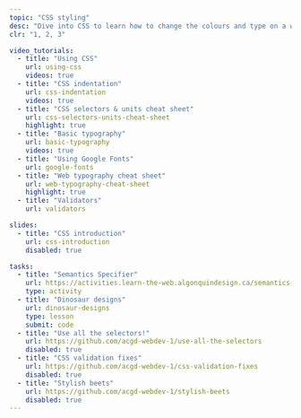 ```yaml
---
topic: "CSS styling"
desc: "Dive into CSS to learn how to change the colours and type on a website."
clr: "1, 2, 3"

video_tutorials:
  - title: "Using CSS"
    url: using-css
    videos: true
  - title: "CSS indentation"
    url: css-indentation
    videos: true
  - title: "CSS selectors & units cheat sheet"
    url: css-selectors-units-cheat-sheet
    highlight: true
  - title: "Basic typography"
    url: basic-typography
    videos: true
  - title: "Using Google Fonts"
    url: google-fonts
  - title: "Web typography cheat sheet"
    url: web-typography-cheat-sheet
    highlight: true
  - title: "Validators"
    url: validators

slides:
  - title: "CSS introduction"
    url: css-introduction
    disabled: true

tasks:
  - title: "Semantics Specifier"
    url: https://activities.learn-the-web.algonquindesign.ca/semantics-specifier/
    type: activity
  - title: "Dinosaur designs"
    url: dinosaur-designs
    type: lesson
    submit: code
  - title: "Use all the selectors!"
    url: https://github.com/acgd-webdev-1/use-all-the-selectors
    disabled: true
  - title: "CSS validation fixes"
    url: https://github.com/acgd-webdev-1/css-validation-fixes
    disabled: true
  - title: "Stylish beets"
    url: https://github.com/acgd-webdev-1/stylish-beets
    disabled: true
---
```

